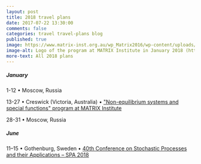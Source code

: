 ```yaml
---
layout: post
title: 2018 travel plans
date: 2017-07-22 13:30:00
comments: false
categories: travel travel-plans blog
published: true
image: https://www.matrix-inst.org.au/wp_Matrix2016/wp-content/uploads/2016/04/drawing2cropped.png
image-alt: Logo of the program at MATRIX Institute in January 2018 (https://www.matrix-inst.org.au/events/non-equilibrium-systems-and-special-functions/)
more-text: All 2018 plans
---
```


##### January

1-12 &bull; Moscow, Russia

13-27 &bull; Creswick (Victoria, Australia) &bull; ["Non-equilibrium systems and special functions" program at MATRIX Institute](https://www.matrix-inst.org.au/events/non-equilibrium-systems-and-special-functions/)

28-31 &bull; Moscow, Russia

<!--more-->

<!-- ##### February -->

<!-- ##### March -->

<!-- ##### April -->

<!-- ##### May -->

##### June

11–15 &bull; Gothenburg, Sweden &bull; [40th Conference on Stochastic Processes and their Applications – SPA 2018](http://spa2018.org/)

<!-- ##### July -->

<!-- ##### August -->

<!-- ##### September -->

<!-- ##### October -->

<!-- ##### November -->

<!-- ##### December -->
